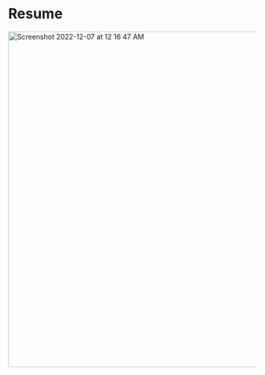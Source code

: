 # Resume
<img width="679" alt="Screenshot 2022-12-07 at 12 16 47 AM" src="https://user-images.githubusercontent.com/24949723/206125095-eecb9d1a-e6f1-4062-b3b3-157bd698e217.png">
